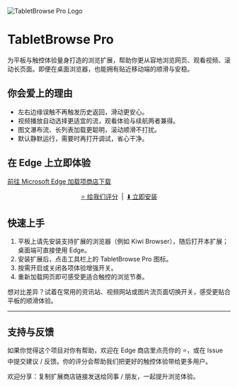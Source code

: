 ![TabletBrowse Pro Logo](icons/icon128.png)

# TabletBrowse Pro

为平板与触控体验量身打造的浏览扩展，帮助你更从容地浏览网页、观看视频、滚动长页面。即便在桌面浏览器，也能拥有贴近移动端的顺滑与安稳。

## 你会爱上的理由
- 左右边缘误触不再触发历史返回，滑动更安心。
- 视频播放自动选择更适宜的流，观看体验与续航两者兼得。
- 图文瀑布流、长列表加载更聪明，滚动顺滑不打扰。
- 默认静默运行，需要时再打开调试，省心干净。

## 在 Edge 上立即体验
[前往 Microsoft Edge 加载项商店下载](https://microsoftedge.microsoft.com/addons/detail/anjckfcfgngnlpnmkddhdceabgpllnhh)

<p align="center">
	<a href="https://microsoftedge.microsoft.com/addons/detail/tabletbrowse-pro/anjckfcfgngnlpnmkddhdceabgpllnhh" target="_blank">⭐ 给我们评分</a>
	&nbsp;|&nbsp;
	<a href="https://microsoftedge.microsoft.com/addons/detail/anjckfcfgngnlpnmkddhdceabgpllnhh" target="_blank">⬇️ 立即安装</a>
</p>

## 快速上手
1. 平板上请先安装支持扩展的浏览器（例如 Kiwi Browser），随后打开本扩展；桌面端可直接使用 Edge。
2. 安装扩展后，点击工具栏上的 TabletBrowse Pro 图标。
3. 按需开启或关闭各项体验增强开关。
4. 重新加载网页即可感受更适合触控的浏览节奏。

想对比差异？试着在常用的资讯站、视频网站或图片流页面切换开关，感受更贴合平板的顺滑体验。

---

## 支持与反馈
如果你觉得这个项目对你有帮助，欢迎在 Edge 商店里点亮你的 ⭐，或在 Issue 中提交建议 / 反馈。你的评分会帮助我们把更好的触控体验带给更多用户。

欢迎分享：复制扩展商店链接发送给同事 / 朋友，一起提升浏览体验。

